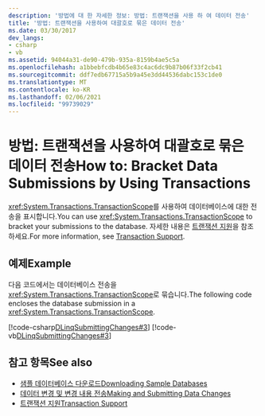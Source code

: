 ```yaml
---
description: '방법에 대 한 자세한 정보: 방법: 트랜잭션을 사용 하 여 데이터 전송'
title: '방법: 트랜잭션을 사용하여 대괄호로 묶은 데이터 전송'
ms.date: 03/30/2017
dev_langs:
- csharp
- vb
ms.assetid: 94044a31-de90-479b-935a-8159b4ae5c5a
ms.openlocfilehash: a1bbebfcdb4b65e83c4ac6dc9b87b06f33f2cb41
ms.sourcegitcommit: ddf7edb67715a5b9a45e3dd44536dabc153c1de0
ms.translationtype: MT
ms.contentlocale: ko-KR
ms.lasthandoff: 02/06/2021
ms.locfileid: "99739029"
---
```

# <a name="how-to-bracket-data-submissions-by-using-transactions"></a><span data-ttu-id="5dbf3-103">방법: 트랜잭션을 사용하여 대괄호로 묶은 데이터 전송</span><span class="sxs-lookup"><span data-stu-id="5dbf3-103">How to: Bracket Data Submissions by Using Transactions</span></span>

<span data-ttu-id="5dbf3-104"><xref:System.Transactions.TransactionScope>를 사용하여 데이터베이스에 대한 전송을 표시합니다.</span><span class="sxs-lookup"><span data-stu-id="5dbf3-104">You can use <xref:System.Transactions.TransactionScope> to bracket your submissions to the database.</span></span> <span data-ttu-id="5dbf3-105">자세한 내용은 [트랜잭션 지원](transaction-support.md)을 참조 하세요.</span><span class="sxs-lookup"><span data-stu-id="5dbf3-105">For more information, see [Transaction Support](transaction-support.md).</span></span>  
  
## <a name="example"></a><span data-ttu-id="5dbf3-106">예제</span><span class="sxs-lookup"><span data-stu-id="5dbf3-106">Example</span></span>  

 <span data-ttu-id="5dbf3-107">다음 코드에서는 데이터베이스 전송을 <xref:System.Transactions.TransactionScope>로 묶습니다.</span><span class="sxs-lookup"><span data-stu-id="5dbf3-107">The following code encloses the database submission in a <xref:System.Transactions.TransactionScope>.</span></span>  
  
 [!code-csharp[DLinqSubmittingChanges#3](../../../../../../samples/snippets/csharp/VS_Snippets_Data/DLinqSubmittingChanges/cs/Program.cs#3)]
 [!code-vb[DLinqSubmittingChanges#3](../../../../../../samples/snippets/visualbasic/VS_Snippets_Data/DLinqSubmittingChanges/vb/Module1.vb#3)]  
  
## <a name="see-also"></a><span data-ttu-id="5dbf3-108">참고 항목</span><span class="sxs-lookup"><span data-stu-id="5dbf3-108">See also</span></span>

- [<span data-ttu-id="5dbf3-109">샘플 데이터베이스 다운로드</span><span class="sxs-lookup"><span data-stu-id="5dbf3-109">Downloading Sample Databases</span></span>](downloading-sample-databases.md)
- [<span data-ttu-id="5dbf3-110">데이터 변경 및 변경 내용 전송</span><span class="sxs-lookup"><span data-stu-id="5dbf3-110">Making and Submitting Data Changes</span></span>](making-and-submitting-data-changes.md)
- [<span data-ttu-id="5dbf3-111">트랜잭션 지원</span><span class="sxs-lookup"><span data-stu-id="5dbf3-111">Transaction Support</span></span>](transaction-support.md)
